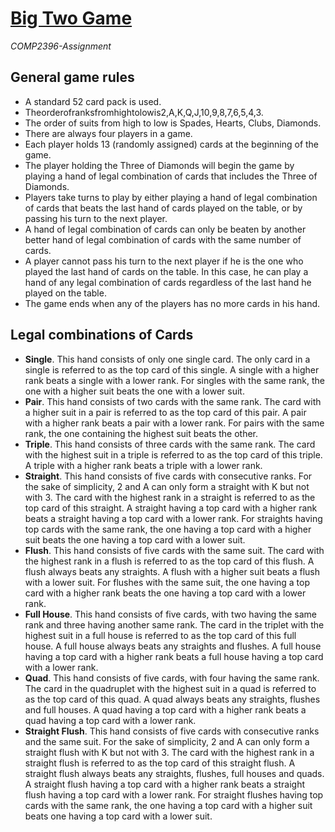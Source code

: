 [Big Two Game](https://www.pagat.com/climbing/bigtwo.html)
====
*COMP2396-Assignment*

General game rules
---
* A standard 52 card pack is used.
* Theorderofranksfromhightolowis2,A,K,Q,J,10,9,8,7,6,5,4,3.
* The order of suits from high to low is Spades, Hearts, Clubs, Diamonds.
* There are always four players in a game.
* Each player holds 13 (randomly assigned) cards at the beginning of the game.
* The player holding the Three of Diamonds will begin the game by playing a hand of
legal combination of cards that includes the Three of Diamonds.
* Players take turns to play by either playing a hand of legal combination of cards that beats the last hand of cards played on the table, or by passing his turn to the next
player.
* A hand of legal combination of cards can only be beaten by another better hand of
legal combination of cards with the same number of cards.
* A player cannot pass his turn to the next player if he is the one who played the last
hand of cards on the table. In this case, he can play a hand of any legal combination of cards regardless of the last hand he played on the table.
* The game ends when any of the players has no more cards in his hand.

Legal combinations of Cards
---
* **Single**. This hand consists of only one single card. The only card in a single is referred to as the top card of this single. A single with a higher rank beats a single with a lower rank. For singles with the same rank, the one with a higher suit beats the one with a lower suit.
* **Pair**. This hand consists of two cards with the same rank. The card with a higher suit in a pair is referred to as the top card of this pair. A pair with a higher rank beats a pair with a lower rank. For pairs with the same rank, the one containing the highest suit beats the other.
* **Triple**. This hand consists of three cards with the same rank. The card with the highest suit in a triple is referred to as the top card of this triple. A triple with a higher rank beats a triple with a lower rank.
* **Straight**. This hand consists of five cards with consecutive ranks. For the sake of simplicity, 2 and A can only form a straight with K but not with 3. The card with the highest rank in a straight is referred to as the top card of this straight. A straight having a top card with a higher rank beats a straight having a top card with a lower rank. For straights having top cards with the same rank, the one having a top card with a higher suit beats the one having a top card with a lower suit.
* **Flush**. This hand consists of five cards with the same suit. The card with the highest rank in a flush is referred to as the top card of this flush. A flush always beats any straights. A flush with a higher suit beats a flush with a lower suit. For flushes with the same suit, the one having a top card with a higher rank beats the one having a top card with a lower rank.
* **Full House**. This hand consists of five cards, with two having the same rank and three having another same rank. The card in the triplet with the highest suit in a full house is referred to as the top card of this full house. A full house always beats any straights and flushes. A full house having a top card with a higher rank beats a full house having a top card with a lower rank.
* **Quad**. This hand consists of five cards, with four having the same rank. The card in the quadruplet with the highest suit in a quad is referred to as the top card of this quad. A quad always beats any straights, flushes and full houses. A quad having a top card with a higher rank beats a quad having a top card with a lower rank.
* **Straight Flush**. This hand consists of five cards with consecutive ranks and the same suit. For the sake of simplicity, 2 and A can only form a straight flush with K but not with 3. The card with the highest rank in a straight flush is referred to as the top card of this straight flush. A straight flush always beats any straights, flushes, full houses and quads. A straight flush having a top card with a higher rank beats a straight flush having a top card with a lower rank. For straight flushes having top cards with the same rank, the one having a top card with a higher suit beats one having a top card with a lower suit.
